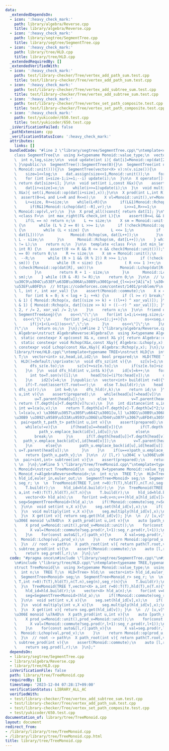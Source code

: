 ```yaml
---
data:
  _extendedDependsOn:
  - icon: ':heavy_check_mark:'
    path: library/algebra/Reverse.cpp
    title: library/algebra/Reverse.cpp
  - icon: ':heavy_check_mark:'
    path: library/segtree/SegmentTree.cpp
    title: library/segtree/SegmentTree.cpp
  - icon: ':heavy_check_mark:'
    path: library/tree/HLD.cpp
    title: library/tree/HLD.cpp
  _extendedRequiredBy: []
  _extendedVerifiedWith:
  - icon: ':heavy_check_mark:'
    path: test/library-checker/Tree/vertex_add_path_sum.test.cpp
    title: test/library-checker/Tree/vertex_add_path_sum.test.cpp
  - icon: ':heavy_check_mark:'
    path: test/library-checker/Tree/vertex_add_subtree_sum.test.cpp
    title: test/library-checker/Tree/vertex_add_subtree_sum.test.cpp
  - icon: ':heavy_check_mark:'
    path: test/library-checker/Tree/vertex_set_path_composite.test.cpp
    title: test/library-checker/Tree/vertex_set_path_composite.test.cpp
  - icon: ':heavy_check_mark:'
    path: test/yukicoder/650.test.cpp
    title: test/yukicoder/650.test.cpp
  _isVerificationFailed: false
  _pathExtension: cpp
  _verificationStatusIcon: ':heavy_check_mark:'
  attributes:
    links: []
  bundledCode: "#line 2 \"library/segtree/SegmentTree.cpp\"\ntemplate<class Monoid>\n\
    class SegmentTree{\n  using X=typename Monoid::value_type;\n  vector<X> dat;\n\
    \  int n,log,size;\n\n  void update(int i){ dat[i]=Monoid::op(dat[2*i],dat[2*i+1]);\
    \ }\npublic:\n  SegmentTree():SegmentTree(0){}\n  SegmentTree(int n):SegmentTree(vector<X>(n,\
    \ Monoid::unit())){}\n  SegmentTree(vector<X> v):n(v.size()){\n    for(log=1;(1<<log)<n;log++){}\n\
    \    size=1<<log;\n    dat.assign(size<<1,Monoid::unit());\n    for (int i=0;i<n;++i)dat[size+i]=v[i];\n\
    \    for (int i=size-1;i>=1;--i) update(i);\n  }\n\n  X operator[](int i)const{\
    \ return dat[size+i]; }\n\n  void set(int i,const X&x){\n    assert(0<=i and i<n);\n\
    \    dat[i+=size]=x;\n    while(i>>=1)update(i);\n  }\n  void multiply(int i,const\
    \ X&x){ set(i,Monoid::op(dat[i+size],x));}\n\n  X prod(int L,int R)const{\n  \
    \  assert(0<=L and L<=R and R<=n);\n    X vl=Monoid::unit(),vr=Monoid::unit();\n\
    \    L+=size, R+=size;\n    while(L<R){\n      if(L&1)Monoid::Rchop(vl,dat[L++]);\n\
    \      if(R&1)Monoid::Lchop(dat[--R],vr);\n      L>>=1,R>>=1;\n    }\n    return\
    \ Monoid::op(vl,vr);\n  }\n  X prod_all()const{ return dat[1]; }\n\n  template\
    \ <class F>\n  int max_right(F& check,int L){\n    assert(0<=L && L<=n && check(Monoid::unit()));\n\
    \    if(L == n) return n;\n    L += size;\n    X sm = Monoid::unit();\n    do\
    \ {\n      while (L % 2 == 0) L >>= 1;\n      if (!check(Monoid::op(sm, dat[L])))\
    \ {\n        while (L < size) {\n          L <<= 1;\n          if (check(Monoid::op(sm,\
    \ dat[L])))\n            Monoid::Rchop(sm, dat[L++]);\n        }\n        return\
    \ L - size;\n      }\n      Monoid::Rchop(sm, dat[L++]);\n    } while ((L & -L)\
    \ != L);\n    return n;\n  }\n\n  template <class F>\n  int min_left(F& check,\
    \ int R) {\n    assert(0 <= R && R <= n && check(Monoid::unit()));\n    if (R\
    \ == 0) return 0;\n    R += size;\n    X sm = Monoid::unit();\n    do {\n    \
    \  --R;\n      while (R > 1 && (R % 2)) R >>= 1;\n      if (!check(Monoid::op(dat[R],\
    \ sm))) {\n        while (R < size) {\n          ( R <<= 1 )++;\n          if\
    \ (check(Monoid::op(dat[R], sm)))\n            Monoid::Lchop(dat[R--], sm);\n\
    \        }\n        return R + 1 - size;\n      }\n      Monoid::Lchop(dat[R],\
    \ sm);\n    } while ((R & -R) != R);\n    return 0;\n  }\n\n  // \u30E2\u30CE\u30A4\
    \u30C9\u304C\u53EF\u63DB\u306A\u3089\u3001prod_{l<=i<r}A[i^x] \u304C\u8A08\u7B97\
    \u53EF\u80FD\n  // https://codeforces.com/contest/1401/problem/F\n  X Xor_prod(int\
    \ l, int r, int xor_val) {\n    assert(Monoid::commute);\n    X x = Monoid::unit();\n\
    \    for (int k = 0; k < log + 1; ++k) {\n      if (l >= r) break;\n      if (l\
    \ & 1) { Monoid::Rchop(x, dat[(size >> k) + ((l++) ^ xor_val)]); }\n      if (r\
    \ & 1) { Monoid::Rchop(x, dat[(size >> k) + ((--r) ^ xor_val)]); }\n      l /=\
    \ 2, r /= 2, xor_val /= 2;\n    }\n    return x;\n  }\n\n  friend ostream& operator<<(ostream&os,const\
    \ SegmentTree&seg){\n    os<<\"(\";\n    for(int L=1;L<=seg.size;L<<=1){\n   \
    \   os<<\"[\";\n      for(int j=L;j<(L<<1);j++){\n        os<<seg.dat[j];\n  \
    \      if(j+1<(L<<1))os<<\",\";\n      }\n      os<<\"]\";\n    }\n    os<<\"\
    )\";\n    return os;\n  }\n};\n#line 2 \"library/algebra/Reverse.cpp\"\ntemplate<typename\
    \ Algebra>\nstruct AlgebraReverse:Algebra{\n  using X=typename Algebra::value_type;\n\
    \  static constexpr X op(const X& x, const X& y){ return Algebra::op(y,x); }\n\
    \  static constexpr void Rchop(X&x,const X&y){ Algebra::Lchop(y,x); }\n  static\
    \ constexpr void Lchop(const X&x,X&y){ Algebra::Rchop(y,x); }\n};\n#line 2 \"\
    library/tree/HLD.cpp\"\ntemplate<typename TREE>\nstruct HLD{\n  int n;\n  TREE\
    \ T;\n  vector<int> sz,head,id,id2;\n  bool prepared;\n  HLD(TREE T_):T(T_),n(T_.n),sz(n),head(n),id(n),id2(n),prepared(false){}\n\
    \  HLD()=default;\nprivate:\n  void dfs_sz(int v){\n    sz[v]=1;\n    for(auto&e:T.son(v)){\n\
    \      dfs_sz(e.to);\n      sz[v]+=sz[e.to];\n      if(sz[e.to]>sz[T.son(v)[0].to])swap(e,T.son(v)[0]);\n\
    \    }\n  }\n  void dfs_hld(int v,int& k){\n    id[v]=k++;\n    for(int i=0;i<T.son(v).size();i++){\n\
    \      int to=T.son(v)[i];\n      head[to]=(i?to:head[v]);\n      dfs_hld(to,k);\n\
    \    }\n    id2[v]=k;\n  }\npublic:\n  vector<int> build(int r=0){\n    assert(!prepared);prepared=true;\n\
    \    if(~T.root)assert(T.root==r);\n    else T.build(r);\n    head[r]=r;\n   \
    \ dfs_sz(r);\n    int k=0;\n    dfs_hld(r,k);\n    return id;\n  }\n\n  int lca(int\
    \ u,int v){\n    assert(prepared);\n    while(head[u]!=head[v])\n      if(T.depth[head[u]]>T.depth[head[v]])\n\
    \        u=T.parent(head[u]);\n      else \n        v=T.parent(head[v]);\n   \
    \ return (T.depth[u]<T.depth[v]?u:v);\n  }\n  int distance(int u,int v){\n   \
    \ int w=lca(u,v);\n    return T.depth[u]+T.depth[v]-T.depth[w]*2;\n  }\n\n  //\
    \ l=lca(u,v) \u3068\u3057\u305F\u6642\u3001[u,l] \u30D1\u30B9\u3068 [v,l] \u30D1\
    \u30B9 \u3092\u9589\u533A\u9593\u306E\u7D44\u307F\u3067\u8FD4\u3059\n  using path_t=vector<pair<int,int>>;\n\
    \  pair<path_t,path_t> path(int u,int v){\n    assert(prepared);\n    path_t path_u,path_v;\n\
    \    while(u!=v){\n      if(head[u]==head[v]){\n        if(T.depth[u]<T.depth[v])\n\
    \          path_v.emplace_back(id[v],id[u]);\n        else\n          path_u.emplace_back(id[u],id[v]);\n\
    \        break;\n      }\n      if(T.depth[head[u]]<T.depth[head[v]]){\n     \
    \   path_v.emplace_back(id[v],id[head[v]]);\n        v=T.parent(head[v]);\n  \
    \    }\n      else{\n        path_u.emplace_back(id[u],id[head[u]]);\n       \
    \ u=T.parent(head[u]);\n      }\n    }\n    if(u==v)path_u.emplace_back(id[u],id[u]);\n\
    \    return {path_u,path_v};\n  }\n\n  // [l,r) \u304C v \u306E\u90E8\u5206\u6728\
    \n  pair<int,int> subtree(int v){\n    assert(prepared);\n    return {id[v],id2[v]};\
    \ \n  }\n};\n#line 5 \"library/tree/TreeMonoid.cpp\"\ntemplate<typename TREE,typename\
    \ Monoid>\nstruct TreeMonoid{\n  using X=typename Monoid::value_type;\n  using\
    \ Monoid_r=AlgebraReverse<Monoid>;\n  int n;\n  TREE T;\n  HLD<Tree> hld;\n  vector<int>\
    \ hld_id,euler_in,euler_out;\n  SegmentTree<Monoid> seg;\n  SegmentTree<Monoid_r>\
    \ seg_r; \n  \n  TreeMonoid(TREE T,int r=0):T(T),hld(T),n(T.n),seg(n),seg_r(n){\n\
    \    T.build(r);\n    hld_id=hld.build(r);\n  }\n  TreeMonoid(TREE T,vector<X>\
    \ a,int r=0):T(T),hld(T),n(T.n){\n    T.build(r);\n    hld_id=hld.build(r);\n\
    \    vector<X> hld_a(n);\n    for(int v=0;v<n;v++)hld_a[hld_id[v]]=a[v];\n   \
    \ seg=SegmentTree<Monoid>(hld_a);\n    if(!Monoid::commute)seg_r=SegmentTree<Monoid_r>(hld_a);\n\
    \  }\n\n  void set(int v,X x){\n    seg.set(hld_id[v],x);\n    if(!Monoid::commute)seg_r.set(hld_id[v],x);\n\
    \  }\n  void multiply(int v,X x){\n    seg.multiply(hld_id[v],x);\n    if(!Monoid::commute)seg_r.multiply(hld_id[v],x);\n\
    \  }\n  X get(int v){ return seg.get(hld_id[v]); }\n  \n  // [u,v]\u30D1\u30B9\
    \u306E monoid \u7A4D\n  X path_prod(int u,int v){\n    auto [path_u,path_v]=hld.path(u,v);\n\
    \    X prod_u=Monoid::unit(),prod_v=Monoid::unit();\n    for(const auto&[l,r]:path_u){\n\
    \      X val=(Monoid::commute?seg.prod(r,l+1):seg_r.prod(r,l+1));\n      Monoid::Rchop(prod_u,val);\n\
    \    }\n    for(const auto&[l,r]:path_v){\n      X val=seg.prod(r,l+1);\n    \
    \  Monoid::Lchop(val,prod_v);\n    }\n    return Monoid::op(prod_u,prod_v);\n\
    \  }\n  // root -> path\n  X path_root(int v){ return path(T.root,v); }\n\n  X\
    \ subtree_prod(int v){\n    assert(Monoid::commute);\n    auto [l,r]=hld.subtree(v);\n\
    \    return seg.prod(l,r);\n  }\n};\n"
  code: "#pragma once\n#include \"library/segtree/SegmentTree.cpp\"\n#include \"library/algebra/Reverse.cpp\"\
    \n#include \"library/tree/HLD.cpp\"\ntemplate<typename TREE,typename Monoid>\n\
    struct TreeMonoid{\n  using X=typename Monoid::value_type;\n  using Monoid_r=AlgebraReverse<Monoid>;\n\
    \  int n;\n  TREE T;\n  HLD<Tree> hld;\n  vector<int> hld_id,euler_in,euler_out;\n\
    \  SegmentTree<Monoid> seg;\n  SegmentTree<Monoid_r> seg_r; \n  \n  TreeMonoid(TREE\
    \ T,int r=0):T(T),hld(T),n(T.n),seg(n),seg_r(n){\n    T.build(r);\n    hld_id=hld.build(r);\n\
    \  }\n  TreeMonoid(TREE T,vector<X> a,int r=0):T(T),hld(T),n(T.n){\n    T.build(r);\n\
    \    hld_id=hld.build(r);\n    vector<X> hld_a(n);\n    for(int v=0;v<n;v++)hld_a[hld_id[v]]=a[v];\n\
    \    seg=SegmentTree<Monoid>(hld_a);\n    if(!Monoid::commute)seg_r=SegmentTree<Monoid_r>(hld_a);\n\
    \  }\n\n  void set(int v,X x){\n    seg.set(hld_id[v],x);\n    if(!Monoid::commute)seg_r.set(hld_id[v],x);\n\
    \  }\n  void multiply(int v,X x){\n    seg.multiply(hld_id[v],x);\n    if(!Monoid::commute)seg_r.multiply(hld_id[v],x);\n\
    \  }\n  X get(int v){ return seg.get(hld_id[v]); }\n  \n  // [u,v]\u30D1\u30B9\
    \u306E monoid \u7A4D\n  X path_prod(int u,int v){\n    auto [path_u,path_v]=hld.path(u,v);\n\
    \    X prod_u=Monoid::unit(),prod_v=Monoid::unit();\n    for(const auto&[l,r]:path_u){\n\
    \      X val=(Monoid::commute?seg.prod(r,l+1):seg_r.prod(r,l+1));\n      Monoid::Rchop(prod_u,val);\n\
    \    }\n    for(const auto&[l,r]:path_v){\n      X val=seg.prod(r,l+1);\n    \
    \  Monoid::Lchop(val,prod_v);\n    }\n    return Monoid::op(prod_u,prod_v);\n\
    \  }\n  // root -> path\n  X path_root(int v){ return path(T.root,v); }\n\n  X\
    \ subtree_prod(int v){\n    assert(Monoid::commute);\n    auto [l,r]=hld.subtree(v);\n\
    \    return seg.prod(l,r);\n  }\n};"
  dependsOn:
  - library/segtree/SegmentTree.cpp
  - library/algebra/Reverse.cpp
  - library/tree/HLD.cpp
  isVerificationFile: false
  path: library/tree/TreeMonoid.cpp
  requiredBy: []
  timestamp: '2023-12-04 07:28:17+09:00'
  verificationStatus: LIBRARY_ALL_AC
  verifiedWith:
  - test/library-checker/Tree/vertex_add_subtree_sum.test.cpp
  - test/library-checker/Tree/vertex_add_path_sum.test.cpp
  - test/library-checker/Tree/vertex_set_path_composite.test.cpp
  - test/yukicoder/650.test.cpp
documentation_of: library/tree/TreeMonoid.cpp
layout: document
redirect_from:
- /library/library/tree/TreeMonoid.cpp
- /library/library/tree/TreeMonoid.cpp.html
title: library/tree/TreeMonoid.cpp
---
```

